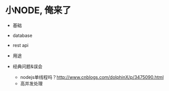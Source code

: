 # 小NODE, 俺来了

* 基础
* database
* rest api
* 用途

* 经典问题&误会
	* nodejs单线程吗？http://www.cnblogs.com/dolphinX/p/3475090.html 	
	* 高并发处理